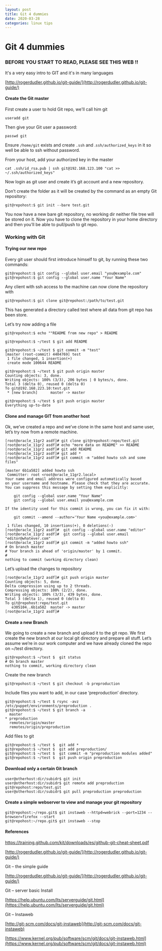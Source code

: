 ```yaml
---
layout: post
title: Git 4 dummies
date: 2020-03-28
categories: linux tips
---
```


# Git 4 dummies

### BEFORE YOU START TO READ, PLEASE SEE THIS WEB !!

It's a very easy intro to GIT and it's in many languages

[http://rogerdudler.github.io/git-guide/](http://rogerdudler.github.io/git-guide/)

#### Create the Git master	

First create a user to hold Git repo, we'll call him git

`useradd git`

Then give your Git user a password:

`passwd git`

Ensure `/home/git` exists and create `.ssh` and .`ssh/authorized_keys` in it so well be able to ssh without password.

From your host, add your authorized key in the master

```
cat .ssh/id_rsa.pub | ssh git@192.168.123.100 "cat >> ~/.ssh/authorized_keys"
```

Now login as git user and create it’s git account and a new repository.

Don’t create the folder as it will be created by the command as an empty Git repository:

```
git@repohost:$ git init --bare test.git
```

You now have a new bare git repository, no working dir neither file tree will be stored on it. 
Now you have to clone the repository in your home directory and then you’ll be able to pull/push to git repo. 

### Working with Git	

#### Trying our new repo	

Every git user should first introduce himself to git, by running these two commands:

```
git@repohost:$ git config --global user.email "you@example.com"
git@repohost:$ git config --global user.name "Your Name"
```
Any client with ssh access to the machine can now clone the repository with

```
git@repohost:$ git clone git@repohost:/path/to/test.git
```

This has generated a directory called test where all data from git repo has been store.

Let’s try now adding a file

```
git@repohost:$ echo ""README from new repo" > README

git@repohost:$ ~/test $ git add README 

git@repohost:$ ~/test $ git commit -m "test"
[master (root-commit) 4404769] test
 1 file changed, 1 insertion(+)
 create mode 100644 README

git@repohost:$ ~/test $ git push origin master
Counting objects: 3, done.
Writing objects: 100% (3/3), 206 bytes | 0 bytes/s, done.
Total 3 (delta 0), reused 0 (delta 0)
To git@192.168.223.10:test.git
 * [new branch]      master -> master

git@repohost:$ ~/test $ git push origin master
Everything up-to-date
```

#### Clone and manage GIT from another host

Ok, we’ve created a repo and we’ve clone in the same host and same user, let’s try now from a remote machine.

```
[root@oracle_11gr2 asdf]# git clone git@repohost:repo/test.git
[root@oracle_11gr2 asdf]# echo "more data on README" >> README
[root@oracle_11gr2 asdf]# git add README
[root@oracle_11gr2 asdf]# git add * 
[root@oracle_11gr2 asdf]# git commit -m "added howto ssh and some files"

[master 6b1a582] added howto ssh
 Committer: root <root@oracle_11gr2.local>
Your name and email address were configured automatically based
on your username and hostname. Please check that they are accurate.
You can suppress this message by setting them explicitly:

    git config --global user.name "Your Name"
    git config --global user.email you@example.com

If the identity used for this commit is wrong, you can fix it with:

    git commit --amend --author='Your Name <you@example.com>'

 1 files changed, 10 insertions(+), 0 deletions(-)
[root@oracle_11gr2 asdf]#  git config --global user.name "editor"
[root@oracle_11gr2 asdf]#  git config --global user.email "editor@whatever.com"
[root@oracle_11gr2 asdf]# git commit -m "added howto ssh"
# On branch master
# Your branch is ahead of 'origin/master' by 1 commit.
#
nothing to commit (working directory clean)
```

Let’s upload the changes to repository

```
[root@oracle_11gr2 asdf]# git push origin master
Counting objects: 5, done.
Delta compression using up to 2 threads.
Compressing objects: 100% (2/2), done.
Writing objects: 100% (3/3), 439 bytes, done.
Total 3 (delta 1), reused 0 (delta 0)
To git@repohost:repo/test.git
   e305104..6b1a582  master -> master
[root@oracle_11gr2 asdf]#
```

#### Create a new Branch	

We going to create a new branch and upload it to the git repo. We first create the new branch at our local git directory and prepare all stuff.
Let’s assume we’re in our work computer and we have already cloned the repo on ~/test directory.

```
git@repohost:$ ~/test $  git status
# On branch master
nothing to commit, working directory clean
```

Create the new branch

```
git@repohost:$ ~/test $ git checkout -b preproduction
```

Include files you want to add, in our case ‘preproduction’ directory.

```
git@repohost:$ ~/test $ rsync -avz /etc/puppet/environments/preproduction .
git@repohost:$ ~/test $ git branch -a
  master
* preproduction
  remotes/origin/master
  remotes/origin/preproduction
```

Add files to git

```
git@repohost:$ ~/test $  git add *
git@repohost:$ ~/test $  git add preproduction/
git@repohost:$ ~/test $  git commit -m "preproduction modules added"
git@repohost:$ ~/test $  git push origin preproduction
```

#### Download only a certain Git branch

```
user@otherhost:dir/subidr$ git init
user@otherhost:dir/subidr$ git remote add preproduction git@repohost:repo/test.git
user@otherhost:dir/subidr$ git pull preproduction preproduction
```

#### Create a simple webserver to view and manage your git repository	

```
git@repohost:~/repo.git$ git instaweb --httpd=webrick --port=1234 --browser=firefox --start
git@repohost:~/repo.git$ git instaweb --stop
```

#### References

[https://training.github.com/kit/downloads/es/github-git-cheat-sheet.pdf](https://training.github.com/kit/downloads/es/github-git-cheat-sheet.pdf)

[http://rogerdudler.github.io/git-guide/](http://rogerdudler.github.io/git-guide/)

Git – the simple guide

[http://rogerdudler.github.io/git-guide/](http://rogerdudler.github.io/git-guide/)

Git – server basic Install

[https://help.ubuntu.com/lts/serverguide/git.html](https://help.ubuntu.com/lts/serverguide/git.html)


Git – Instaweb

[http://git-scm.com/docs/git-instaweb](http://git-scm.com/docs/git-instaweb)

[https://www.kernel.org/pub/software/scm/git/docs/git-instaweb.html](https://www.kernel.org/pub/software/scm/git/docs/git-instaweb.html)